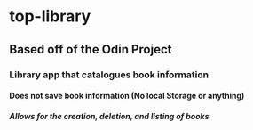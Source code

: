 # top-library

## Based off of the Odin Project


### Library app that catalogues book information

#### Does not save book information (No local Storage or anything)
##### Allows for the creation, deletion, and listing of books